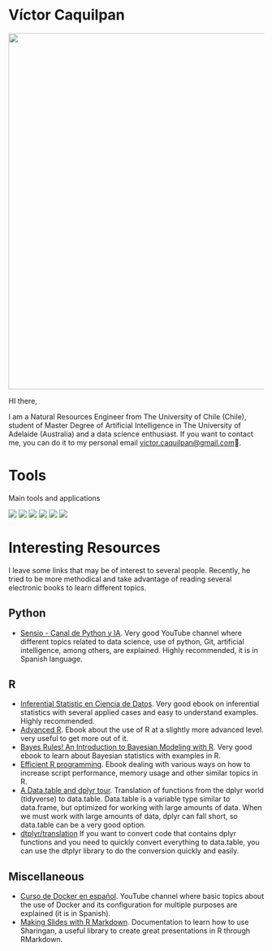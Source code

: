 # Víctor Caquilpan

<p align="center">
<img src="https://miro.medium.com/max/1200/1*008eIu9lG7QVmhGNNy9RpA.jpeg" width="700px">
</p>

HI there, 

I am a Natural Resources Engineer from The University of Chile (Chile), student of Master Degree of Artificial Intelligence in The University of Adelaide (Australia) and a data science enthusiast. If you want to contact me, you can do it to my personal email victor.caquilpan@gmail.com🌱.

# Tools

Main tools and applications

![](https://img.shields.io/badge/OS-Linux-informational?style=flat&logo=<LOGO_NAME>&logoColor=white&color=2bbc8a) ![](https://img.shields.io/badge/OS-Windows-informational?style=flat&logo=<LOGO_NAME>&logoColor=white&color=2bbc8a) ![](https://img.shields.io/badge/Code-Python-informational?style=flat&logo=<LOGO_NAME>&logoColor=white&color=green) ![](https://img.shields.io/badge/Code-R-informational?style=flat&logo=<LOGO_NAME>&logoColor=white&color=green) ![](https://img.shields.io/badge/Code-SQL-informational?style=flat&logo=<LOGO_NAME>&logoColor=white&color=green) ![](https://img.shields.io/badge/Tools-PowerBI-informational?style=flat&logo=<LOGO_NAME>&logoColor=white&color=orange)

# Interesting Resources

I leave some links that may be of interest to several people. Recently, he tried to be more methodical and take advantage of reading several electronic books to learn different topics.

## Python

* [Sensio - Canal de Python y IA](https://www.youtube.com/c/sensio-ia). Very good YouTube channel where different topics related to data science, use of python, Git, artificial intelligence, among others, are explained. Highly recommended, it is in Spanish language.

## R

* [Inferential Statistic en Ciencia de Datos](https://moderndive.com/). Very good ebook on inferential statistics with several applied cases and easy to understand examples. Highly recommended.
* [Advanced R](https://adv-r.hadley.nz/). Ebook about the use of R at a slightly more advanced level. very useful to get more out of it.
* [Bayes Rules! An Introduction to Bayesian Modeling with R](https://www.bayesrulesbook.com/). Very good ebook to learn about Bayesian statistics with examples in R.
* [Efficient R programming](https://csgillespie.github.io/efficientR/). Ebook dealing with various ways on how to increase script performance, memory usage and other similar topics in R.
* [A Data.table and dplyr tour](https://atrebas.github.io/post/2019-03-03-datatable-dplyr/). Translation of functions from the dplyr world (tidyverse) to data.table. Data.table is a variable type similar to data.frame, but optimized for working with large amounts of data. When we must work with large amounts of data, dplyr can fall short, so data.table can be a very good option.
* [dtplyr/translation](https://dtplyr.tidyverse.org/articles/translation.html) If you want to convert code that contains dplyr functions and you need to quickly convert everything to data.table, you can use the dtplyr library to do the conversion quickly and easily.

## Miscellaneous

* [Curso de Docker en español](https://www.youtube.com/watch?v=UZpyvK6UGFo&list=PLqRCtm0kbeHAep1hc7yW-EZQoAJqSTgD-). YouTube channel where basic topics about the use of Docker and its configuration for multiple purposes are explained (it is in Spanish).
* [Making Slides with R Markdown](https://arm.rbind.io/slides/xaringan.html#5). Documentation to learn how to use Sharingan, a useful library to create great presentations in R through RMarkdown.
